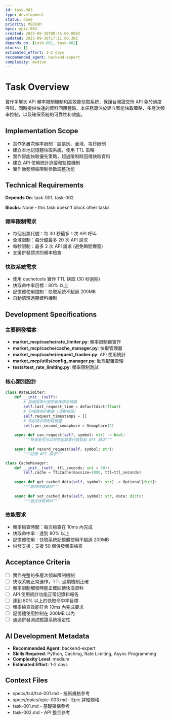 ```yaml
---
id: task-003
type: development
status: done
priority: MEDIUM
epic: epic-003
created: 2025-09-30T08:45:00.000Z
updated: 2025-09-30T17:11:00.3NZ
depends_on: [task-001, task-002]
blocks: []
estimated_effort: 1-2 days
recommended_agent: backend-expert
complexity: medium
---
```


# Task Overview

實作多層次 API 頻率限制機制和高效能快取系統，保護台灣證交所 API 免於過度呼叫，同時提供快速的資料回應體驗。本任務專注於建立智能快取策略、多層次頻率控制，以及確保系統的可靠性和效能。

## Implementation Scope

- 實作多層次頻率限制：股票別、全域、每秒限制
- 建立本地記憶體快取系統，使用 TTL 策略
- 實作智能快取優先策略，超過限制時回傳快取資料
- 建立 API 使用統計追蹤和監控機制
- 實作動態頻率限制參數調整功能

## Technical Requirements

**Depends On**: task-001, task-002

**Blocks**: None - this task doesn't block other tasks

### 頻率限制需求

- 每個股票代號：每 30 秒最多 1 次 API 呼叫
- 全域限制：每分鐘最多 20 次 API 請求
- 每秒限制：最多 2 次 API 請求 (避免瞬間爆發)
- 支援併發請求的頻率檢查

### 快取系統需求

- 使用 cachetools 實作 TTL 快取 (30 秒過期)
- 快取命中率目標：80% 以上
- 記憶體使用控制：快取系統不超過 200MB
- 自動清理過期資料機制

## Development Specifications

### 主要開發檔案

- **market_mcp/cache/rate_limiter.py**: 頻率限制器實作
- **market_mcp/cache/cache_manager.py**: 快取管理器
- **market_mcp/cache/request_tracker.py**: API 使用統計
- **market_mcp/utils/config_manager.py**: 動態配置管理
- **tests/test_rate_limiting.py**: 頻率限制測試

### 核心類別設計

```python
class RateLimiter:
    def __init__(self):
        # 每個股票代號的最後請求時間
        self.last_request_time = defaultdict(float)
        # 全域請求計數器 (滑動視窗)
        self.request_timestamps = []
        # 每秒請求限制信號量
        self.per_second_semaphore = Semaphore(2)
        
    async def can_request(self, symbol: str) -> bool:
        """檢查是否可以對特定股票代號發起 API 請求"""
        
    async def record_request(self, symbol: str):
        """記錄 API 請求"""

class CacheManager:
    def __init__(self, ttl_seconds: int = 30):
        self.cache = TTLCache(maxsize=1000, ttl=ttl_seconds)
        
    async def get_cached_data(self, symbol: str) -> Optional[dict]:
        """取得快取資料"""
        
    async def set_cached_data(self, symbol: str, data: dict):
        """設定快取資料"""
```

### 效能要求

- 頻率檢查時間：每次檢查在 10ms 內完成
- 快取命中率：達到 80% 以上
- 記憶體使用：快取系統記憶體使用不超過 200MB
- 併發支援：支援 50 個併發頻率檢查

## Acceptance Criteria

- [ ] 實作完整的多層次頻率限制機制
- [ ] 快取系統正常運作，TTL 過期機制正確
- [ ] 頻率限制觸發時能正確回傳快取資料
- [ ] API 使用統計功能正常記錄和報告
- [ ] 達到 80% 以上的快取命中率目標
- [ ] 頻率檢查效能符合 10ms 內完成要求
- [ ] 記憶體使用控制在 200MB 以內
- [ ] 通過併發測試驗證系統穩定性

## AI Development Metadata

- **Recommended Agent**: backend-expert
- **Skills Required**: Python, Caching, Rate Limiting, Async Programming
- **Complexity Level**: medium
- **Estimated Effort**: 1-2 days

## Context Files

- specs/tsd/tsd-001.md - 技術規格參考
- specs/epics/epic-003.md - Epic 詳細規格
- task-001.md - 基礎架構參考
- task-002.md - API 整合參考
